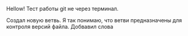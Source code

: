 Hellow!
Тест работы git не через терминал.

Создал новую ветвь. Я так понимаю, что ветви предназначены для контроля версий файла.
Добвавил слова